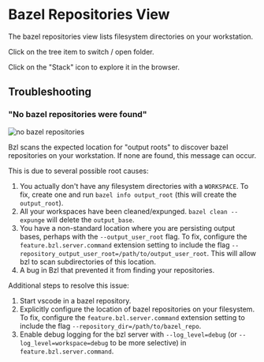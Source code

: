 # Bazel Repositories View

The bazel repositories view lists filesystem directories on your workstation.

Click on the tree item to switch / open folder.

Click on the "Stack" icon to explore it in the browser.

## Troubleshooting

### "No bazel repositories were found"

![no bazel repositories](https://user-images.githubusercontent.com/50580/93528056-0011d280-f8f7-11ea-9a6d-bde1fca0e425.png)

Bzl scans the expected location for "output roots" to discover bazel
repositories on your workstation.  If none are found, this message can occur.  

This is due to several possible root causes:

1. You actually don't have any filesystem directories with a `WORKSPACE`.
   To fix, create one and run `bazel info output_root` (this will create the
   `output_root`).
2. All your workspaces have been cleaned/expunged.  `bazel clean --expunge` will
   delete the `output_base`.
3. You have a non-standard location where you are persisting output bases,
   perhaps with the `--output_user_root` flag.  To fix, configure the
   `feature.bzl.server.command` extension setting to include the flag
   `--repository_output_user_root=/path/to/output_user_root`.  This will allow
   bzl to scan subdirectories of this location.
4. A bug in Bzl that prevented it from finding your repositories.

Additional steps to resolve this issue:

1. Start vscode in a bazel repository.
2. Explicitly configure the location of bazel repositories on your filesystem.
   To fix, configure the
   `feature.bzl.server.command` extension setting to include the flag
   `--repository_dir=/path/to/bazel_repo`.
3. Enable debug logging for the bzl server with `--log_level=debug` (or
   `--log_level=workspace=debug` to be more selective) in
   `feature.bzl.server.command`.

